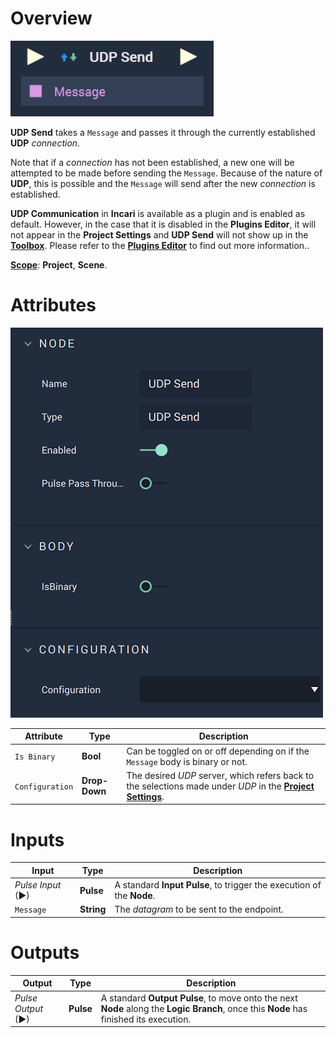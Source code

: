 # Overview

![The UDP Send Node.](../../../.gitbook/assets/udpsend.png)

**UDP Send** takes a `Message` and passes it through the currently established **UDP** *connection*. 

Note that if a *connection* has not been established, a new one will be attempted to be made before sending the `Message`. Because of the nature of **UDP**, this is possible and the `Message` will send after the new *connection* is established. 

**UDP Communication** in **Incari** is available as a plugin and is enabled as default. However, in the case that it is disabled in the **Plugins Editor**, it will not appear in the **Project Settings** and **UDP Send** will not show up in the [**Toolbox**](../../overview.md). Please refer to the [**Plugins Editor**](../../../modules/plugins/README.md) to find out more information..

[**Scope**](../../overview.md#scopes): **Project**, **Scene**.

# Attributes

![The UDP Send Node Attributes.](../../../.gitbook/assets/udpsendatts.png)

|Attribute|Type|Description|
|---|---|---|
|`Is Binary`|**Bool**|Can be toggled on or off depending on if the `Message` body is binary or not.|
|`Configuration`|**Drop-Down**|The desired _UDP_ server, which refers back to the selections made under *UDP* in the [**Project Settings**](../../../modules/project-settings/udp-connection.md).| 

# Inputs

|Input|Type|Description|
|---|---|---|
|*Pulse Input* (►)|**Pulse**|A standard **Input Pulse**, to trigger the execution of the **Node**.|
|`Message`|**String**|The *datagram* to be sent to the endpoint.|

# Outputs

|Output|Type|Description|
|---|---|---|
|*Pulse Output* (►)|**Pulse**|A standard **Output Pulse**, to move onto the next **Node** along the **Logic Branch**, once this **Node** has finished its execution.|




